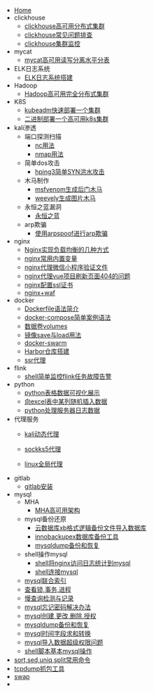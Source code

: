 <!-- 工作笔记/_sidebar.md --> 

* [Home](/) 
* clickhouse
  * [clickhouse高可用分布式集群](clickhouse\clickhouse高可用分布式集群.md)
  * [clickhouse常见问题排查](clickhouse\clickhouse常见问题排查.md)
  * [clickhouse集群监控](clickhouse\clickhouse服务监控.md)
* mycat
  * [mycat高可用读写分离水平分表](mycat高可用读写分离水平分表\keeplived+mycat+mysql高可用读写分离水平分表.md)
* ELK日志系统
  * [ELK日志系统搭建](ELK相关\ELK日志系统搭建.md)
* Hadoop
  * [Hadoop高可用完全分布式集群](hadoop相关\Hadoop高可用完全分布式集群.md)
* K8S
  * [kubeadm快速部署一个集群](k8s\k8s集群kubeadm工具部署(1.22版).md)
  * [二进制部署一个高可用k8s集群](k8s\k8s高可用二进制部署.md)
* kali渗透
  * 端口探测扫描
    * [nc用法](kali相关\端口探测扫描\nc传输文件端口扫描硬盘克隆.md)
    * [nmap用法](kali相关\端口探测扫描\nmap扫描工具.md)
  * 简单dos攻击
    * [hping3简单SYN洪水攻击](kali相关\简单dos攻击\hping3简单SYN洪水攻击.md)
  * 木马制作
    * [msfvenom生成后门木马](kali相关\木马制作\msfvenom生成后门木马文件.md)
    * [weevely生成图片木马](kali相关\木马制作\weevely生成图片木马.md)
  * 永恒之蓝漏洞
    * [永恒之蓝](kali相关\永恒之蓝漏洞\kali利用永恒之蓝漏洞入侵win7系统.md)
  * arp欺骗
    * [使用arpspoof进行arp欺骗](kali相关\arp欺骗\使用arpspoof进行arp欺骗.md)
* nginx
  * [Nginx实现负载均衡的几种方式](nginx相关\Nginx实现负载均衡的几种方式.md)
  * [nginx常用内置变量](nginx相关\nginx常用内置变量.md)
  * [nginx代理微信小程序验证文件](nginx相关\nginx代理验证微信小程序验证文件.md)
  * [nginx代理vue项目刷新页面404的问题](nginx相关\nginx代理vue项目刷新页面404的问题.md)
  * [nginx配置ssl证书](nginx相关\nginx配置ssl证书.md)
  * [nginx+waf](nginx相关\nginx+waf防火墙.md)
* docker
  * [Dockerfile语法简介](docker\Dockerfile语法简介.md)
  * [docker-compose简单案例语法](docker\docker-compose简单配置语法.md)
  * [数据卷volumes](docker\docker数据卷.md)
  * [镜像save与load用法](docker\dcoker容器镜像save与load.md)
  * [docker-swarm](docker\docker-swarm集群搭建.md)
  * [Harbor仓库搭建](docker\Harbor仓库搭建.md)
  * [ssr代理](docker\docker部署ss代理脚本.md)
* flink
  * [shell简单监控flink任务故障告警](flink相关\使用shell监控任务故障邮件告警.md)
* python
  * [python表格数据可视化展示](python\python表格数据可视化展示.md)
  * [向excel表中某列随机插入数据](python\python向excel中某列插入随机数据.md)
  * [python处理服务器日志数据](python\python根据条件从服务器日志筛选出需要的数据.md)
* 代理服务
  * [kali动态代理](代理服务\kali配置动态代理.md)
  
  * [sockks5代理](代理服务\Linux搭建Socks5代理服务器.md)
  
  * [linux全局代理](代理服务\linux配置全局代理.md)
* gitlab
  * [gitlab安装](gitlab\gitlab安装部署.md)
* mysql
  * MHA
    * [MHA高可用架构](mysql相关\MHA\MHA高可用架构.md)
  * mysql备份还原
    * [云数据库xb格式逻辑备份文件导入数据库](mysql相关\mysql备份还原\云数据库xb格式逻辑备份文件导入数据库.md)
    * [innobackupex数据库备份工具](mysql相关\mysql备份还原\innobackupex数据库备份工具安装使用.md)
    * [mysqldump备份和恢复](mysql相关\mysql备份还原\mysqldump备份和恢复.md)
  * shell操作mysql
    * [shell将nginx访问日志统计到mysql](mysql相关\shell脚本操作mysql\Shell脚本连接创建数据库.md)
    * [shell连接mysql](mysql相关\shell脚本操作mysql\shell脚本连接mysql.md)
  * [mysql联合索引](mysql相关\联合唯一索引.md)
  * [查看锁,事务,进程](mysql相关\查看锁表_等待锁_事务_进程_批量结束进程.md)
  * [慢查询检测与记录](mysql相关\慢查询检测与记录.md)
  * [mysql忘记密码解决办法](mysql相关\MySql忘记密码解决办法.md)
  * [mysql创建,更改,删除,授权](mysql相关\mysql创建_更改_删除_授权.md)
  * [mysqldump备份和恢复](mysql相关\mysqldump备份和恢复.md)
  * [mysql时间字段求和转换](mysql相关\mysql时间字段求和转换.md)
  * [mysql导入数据超级权限问题](mysql相关\mysql转移数据库出现超级权限限制问题.md)
  * [shell脚本基本mysql操作](mysql相关\Shell脚本连接创建数据库.md)
* [sort,sed,uniq,split常用命令](sort_sed_uniq_split使用\sort_sed_uniq_split.md)
* [tcpdump抓包工具](tcpdump抓包工具\linux使用tcpdump抓包工具抓取网络数据包.md)
* [swap](swap\开启CentOS7下面的swap分区.md)
* 

